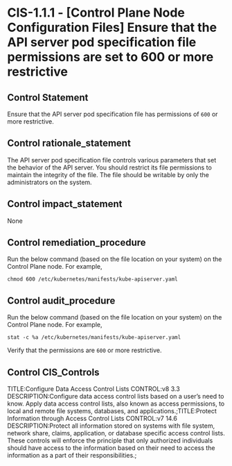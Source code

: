 # CIS-1.1.1 - \[Control Plane Node Configuration Files\] Ensure that the API server pod specification file permissions are set to 600 or more restrictive

## Control Statement

Ensure that the API server pod specification file has permissions of `600` or more restrictive.

## Control rationale_statement

The API server pod specification file controls various parameters that set the behavior of the API server. You should restrict its file permissions to maintain the integrity of the file. The file should be writable by only the administrators on the system.

## Control impact_statement

None

## Control remediation_procedure

Run the below command (based on the file location on your system) on the Control Plane node. For example,

```
chmod 600 /etc/kubernetes/manifests/kube-apiserver.yaml
```

## Control audit_procedure

Run the below command (based on the file location on your system) on the Control Plane node. For example,

```
stat -c %a /etc/kubernetes/manifests/kube-apiserver.yaml
```

Verify that the permissions are `600` or more restrictive.

## Control CIS_Controls

TITLE:Configure Data Access Control Lists CONTROL:v8 3.3 DESCRIPTION:Configure data access control lists based on a user’s need to know. Apply data access control lists, also known as access permissions, to local and remote file systems, databases, and applications.;TITLE:Protect Information through Access Control Lists CONTROL:v7 14.6 DESCRIPTION:Protect all information stored on systems with file system, network share, claims, application, or database specific access control lists. These controls will enforce the principle that only authorized individuals should have access to the information based on their need to access the information as a part of their responsibilities.;
